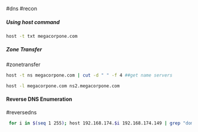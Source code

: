 
#dns #recon 

##### Using host command

```bash
host -t txt megacorpone.com
```

##### Zone Transfer
#zonetransfer 
```bash
host -t ns megacorpone.com | cut -d " " -f 4 ##get name servers
```

```bash
host -l megacorpone.com ns2.megacorpone.com
```

#### Reverse DNS Enumeration

#reversedns

```bash
 for i in $(seq 1 255); host 192.168.174.$i 192.168.174.149 | grep "domain name"
```
